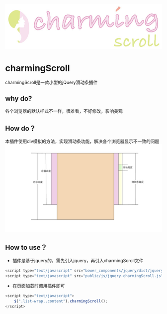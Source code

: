 ![charming scroll](https://github.com/way-wang/charmingScroll/blob/master/docs/logo.jpg)
# charmingScroll
charmingScroll是一款小型的jQuery滑动条插件

## why do?
各个浏览器的默认样式不一样，很难看，不好修改，影响美观

##  How do？
本插件使用div模拟的方法，实现滑动条功能，解决各个浏览器显示不一致的问题
![charming scroll](https://github.com/way-wang/charmingScroll/blob/master/docs/view-1.jpg)
##  How to use？
* 插件是基于jquery的，需先引入jquery，再引入charmingScroll文件
```javascript
<script type="text/javascript" src="bower_components/jquery/dist/jquery.min.js"></script>
<script type="text/javascript" src="public/js/jquery.charmingScroll.js"></script>
```
* 在页面加载时调用插件即可 
```javascript
<script type="text/javascript">
	$(".list-wrap,.content").charmingScroll();		
</script>
```
